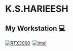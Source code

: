 # K.S.HARIEESH 


## My Workstation 💻

[![RTX3060](https://img.shields.io/badge/NVIDIA-RTX_3060-76B900?style=for-the-badge&logo=nvidia&logoColor=white)]()&nbsp;
[![intel](https://img.shields.io/badge/Intel-Core_i7_10th_gen-0071C5?style=for-the-badge&logo=intel&logoColor=white)]()